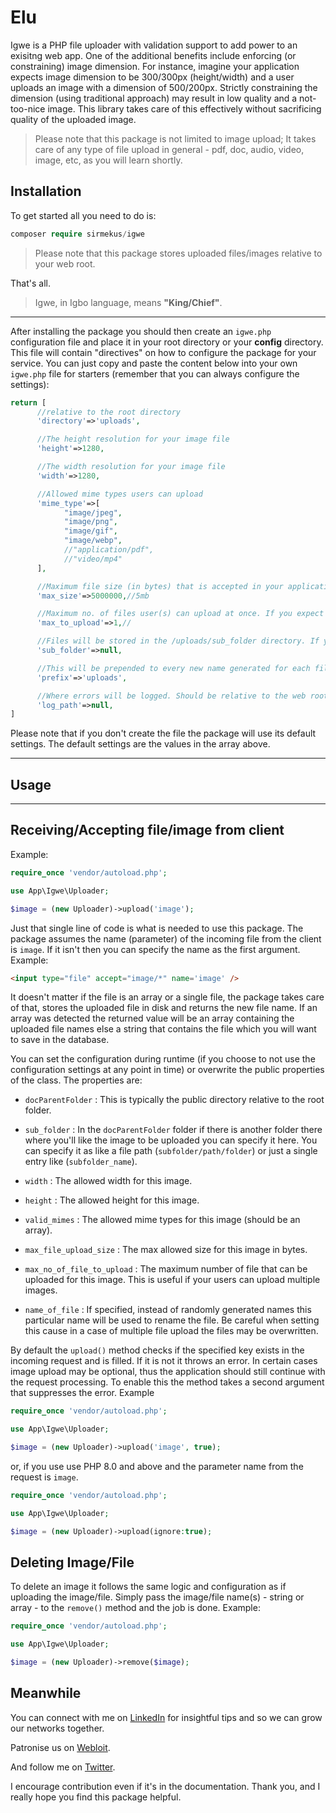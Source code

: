 # Elu

Igwe is a PHP file uploader with validation support to add power to an exisitng web app. One of the additional benefits include enforcing (or constraining) image dimension. For instance, imagine your application expects image dimension to be 300/300px (height/width) and a user uploads an image with a dimension of 500/200px. Strictly constraining the dimension (using traditional approach) may result in low quality and a not-too-nice image. This library takes care of this effectively without sacrificing quality of the uploaded image.

> Please note that this package is not limited to image upload; It takes care of any type of file upload in general - pdf, doc, audio, video, image, etc, as you will learn shortly.

## Installation

To get started all you need to do is:

```php
composer require sirmekus/igwe
```

>Please note that this package stores uploaded files/images relative to your web root.

That's all.

>Igwe, in Igbo language, means **"King/Chief"**.

---

After installing the package you should then create an `igwe.php` configuration file and place it in your root directory or your **config** directory. This file will contain "directives" on how to  configure the package for your service. You can just copy and paste the content below into your own `igwe.php` file for starters (remember that you can always configure the settings):

```php
return [
      //relative to the root directory
      'directory'=>'uploads',

      //The height resolution for your image file
      'height'=>1280,

      //The width resolution for your image file
      'width'=>1280,

      //Allowed mime types users can upload
      'mime_type'=>[
            "image/jpeg", 
            "image/png", 
            "image/gif", 
            "image/webp",
            //"application/pdf",
            //"video/mp4"
      ],

      //Maximum file size (in bytes) that is accepted in your application
      'max_size'=>5000000,//5mb

      //Maximum no. of files user(s) can upload at once. If you expect multiple files to uploade (like a gallery upload) then you can increase this value
      'max_to_upload'=>1,//

      //Files will be stored in the /uploads/sub_folder directory. If you have a subdirectory where you group your files then you should put it here. If null then uploaded files will be saved directly in the 'uploads' directory
      'sub_folder'=>null,

      //This will be prepended to every new name generated for each file
      'prefix'=>'uploads',

      //Where errors will be logged. Should be relative to the web root too. If it doesn't exist please create it if you want logging enabled
      'log_path'=>null,
]
```

Please note that if you don't create the file the package will use its default settings. The default settings are the values in the array above.

---

## Usage

---

## Receiving/Accepting file/image from client

Example:

```php
require_once 'vendor/autoload.php';

use App\Igwe\Uploader;

$image = (new Uploader)->upload('image');
```

Just that single line of code is what is needed to use this package. The package assumes the name (parameter) of the incoming file from the client is `image`. If it isn't then you can specify the name as the first argument. Example:

```html
<input type="file" accept="image/*" name='image' />
```

It doesn't matter if the file is an array or a single file, the package takes care of that, stores the uploaded file in disk and returns the new file name. If an array was detected the returned value will be an array containing the uploaded file names else a string that contains the file which you will want to save in the database.

You can set the configuration during runtime (if you choose to not use the configuration settings at any point in time) or overwrite the public properties of the class. The properties are:

- `docParentFolder` : This is typically the public directory relative to the root folder.

- `sub_folder` : In the `docParentFolder` folder if there is another folder there where you'll like the image to be uploaded you can specify it here. You can specify it as like a file path (`subfolder/path/folder`) or just a single entry like (`subfolder_name`).

- `width` : The allowed width for this image.

- `height` : The allowed height for this image.

- `valid_mimes` : The allowed mime types for this image (should be an array).

- `max_file_upload_size` : The max allowed size for this image in bytes.

- `max_no_of_file_to_upload` : The maximum number of file that can be uploaded for this image. This is useful if your users can upload multiple images.

- `name_of_file` : If specified, instead of randomly generated names this particular name will be used to rename the file. Be careful when setting this cause in a case of multiple file upload the files may be overwritten.

By default the `upload()` method checks if the specified key exists in the incoming request and is filled. If it is not it throws an error. In certain cases image upload may be optional, thus the application should still continue with the request processing. To enable this the method takes a second argument that suppresses the error. Example

```php
require_once 'vendor/autoload.php';

use App\Igwe\Uploader;

$image = (new Uploader)->upload('image', true);
```

or, if you use use PHP 8.0 and above and the parameter name from the request is `image`.

```php
require_once 'vendor/autoload.php';

use App\Igwe\Uploader;

$image = (new Uploader)->upload(ignore:true);
```

## Deleting Image/File

To delete an image it follows the same logic and configuration as if uploading the image/file. Simply pass the image/file name(s) - string or array - to the `remove()` method and the job is done. Example:

```php
require_once 'vendor/autoload.php';

use App\Igwe\Uploader;

$image = (new Uploader)->remove($image);
```

## Meanwhile

 You can connect with me on [LinkedIn](https://www.linkedin.com/in/sirmekus) for insightful tips and so we can grow our networks together.

 Patronise us on [Webloit](https://www.webloit.com).

 And follow me on [Twitter](https://www.twitter.com/Sire_Mekus).

 I encourage contribution even if it's in the documentation. Thank you, and I really hope you find this package helpful.

